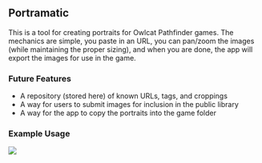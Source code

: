 ## Portramatic

This is a tool for creating portraits for Owlcat Pathfinder games. The mechanics
are simple, you paste in an URL, you can pan/zoom the images (while maintaining the proper sizing),
and when you are done, the app will export the images for use in the game. 

### Future Features
* A repository (stored here) of known URLs, tags, and croppings
* A way for users to submit images for inclusion in the public library
* A way for the app to copy the portraits into the game folder

### Example Usage
![](https://github.com/wabbajack-tools/portramatic/blob/main/docs/usage.gif?raw=true)